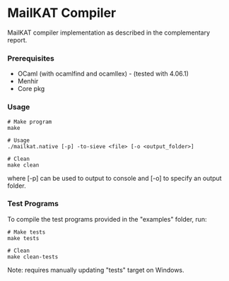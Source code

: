 # MailKAT Compiler

MailKAT compiler implementation as described in the complementary report.

### Prerequisites

* OCaml (with ocamlfind and ocamllex) - (tested with 4.06.1)
* Menhir
* Core pkg

### Usage

```
# Make program
make

# Usage
./mailkat.native [-p] -to-sieve <file> [-o <output_folder>]

# Clean
make clean
```
where [-p] can be used to output to console and [-o] to specify an output folder.

### Test Programs

To compile the test programs provided in the "examples" folder, run:

```
# Make tests
make tests

# Clean
make clean-tests
```

Note: requires manually updating "tests" target on Windows.
